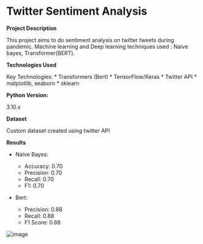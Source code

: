 # Twitter Sentiment Analysis

**Project Description**

This project aims to do sentiment analysis on twitter tweets during pandemic. Machine learning and Deep learning techniques used : Naive bayes, Transformer(BERT).

**Technologies Used**

Key Technologies:
    * Transformers (Bert)
    * TensorFlow/Keras
    * Twitter API
    * matplotlib, seaborn
    * sklearn

**Python Version:**

3.10.x

**Dataset**

Custom dataset created using twitter API

**Results**

* Naive Bayes:
  * Accuracy: 0.70
  * Precision: 0.70
  * Recall: 0.70
  * F1: 0.70

* Bert:
  * Precision: 0.88
  * Recall: 0.88
  * F1 Score: 0.88

![image](https://github.com/rhythmsaparia/twitter-sentiment-analysis/assets/29675084/02ce0f3a-4be0-403d-b95b-dbae03b4e67c)
